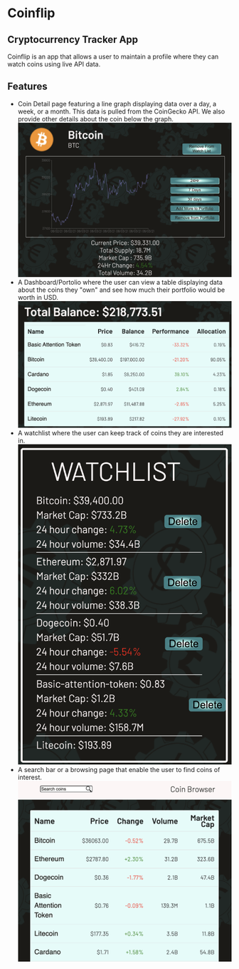# Coinflip

## Cryptocurrency Tracker App

Coinflip is an app that allows a user to maintain a profile where they can watch coins using live API data. 

## Features
- Coin Detail page featuring a line graph displaying data over a day, a week, or a month. This data is pulled from the CoinGecko API. We also provide other details about the coin below the graph.
![Coin Detail](images/Coinflip-coin-detail-pic.png)
- A Dashboard/Portolio where the user can view a table displaying data about the coins they "own" and see how much their portfolio would be worth in USD. 
![Dashboard](images/Coinflip-dashboard.png)
- A watchlist where the user can keep track of coins they are interested in. 
![Watchlist](images/Coinflip-watchlist.png)
- A search bar or a browsing page that enable the user to find coins of interest.
![Coin Detail](images/Coinflip-search.png)